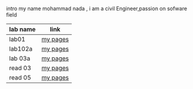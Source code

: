intro 
my name mohammad nada , i am a civil Engineer,passion on sofware field 


| lab name  | link |
| ------------- | ------------- |
| lab01  | [my pages](https://mohmmadnada.github.io/reading-notes/read01/)  |
| lab102a  | [my pages](https://mohmmadnada.github.io/reading-notes/)  |
| lab 03a  | [my pages](https://mohmmadnada.github.io/reading-notes/)  |
| read 03  | [my pages](https://mohmmadnada.github.io/reading-notes/read03)  |
| read 05  | [my pages](https://mohmmadnada.github.io/read05/)  |



